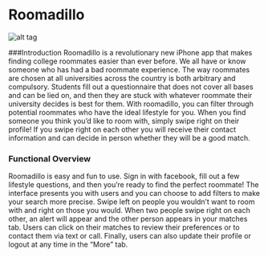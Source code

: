 # Roomadillo
![alt tag](https://github.com/bdevore17/Roomadillo/blob/master/roomadillo%20gif.gif)

###Introduction
Roomadillo is a revolutionary new iPhone app that makes finding college roommates easier than ever before. We all have or know someone who has had a bad roommate experience. The way roommates are chosen at all universities across the country is both arbitrary and compulsory. Students fill out a questionnaire that does not cover all bases and can be lied on, and then they are stuck with whatever roommate their university decides is best for them. With roomadillo, you can filter through potential roommates who have the ideal lifestyle for you. When you find someone you think you’d like to room with, simply swipe right on their profile! If you swipe right on each other you will receive their contact information and can decide in person whether they will be a good match.
### Functional Overview
Roomadillo is easy and fun to use. Sign in with facebook, fill out a few lifestyle questions, and then you’re ready to find the perfect roommate! The interface presents you with users and you can choose to add filters to make your search more precise. Swipe left on people you wouldn’t want to room with and right on those you would. When two people swipe right on each other, an alert will appear and the other person appears in your matches tab. Users can click on their matches to review their preferences or to contact them via text or call. Finally, users can also update their profile or logout at any time in the “More” tab.

